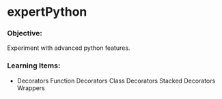 # expertPython

### Objective: 
   Experiment with advanced python features. 
    
### Learning Items:
   -  Decorators
         Function Decorators
         Class Decorators
         Stacked Decorators
         Wrappers
